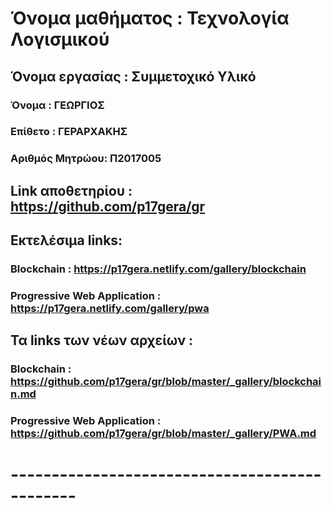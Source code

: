 # Όνομα μαθήματος : Τεχνολογία Λογισμικού
## Όνομα εργασίας : Συμμετοχικό Υλικό
### Όνομα : ΓΕΩΡΓΙΟΣ
### Επίθετο : ΓΕΡΑΡΧΑΚΗΣ
### Αριθμός Μητρώου: Π2017005
 ## Link αποθετηρίου : https://github.com/p17gera/gr
 ## Εκτελέσιμa links:
 ### Blockchain : https://p17gera.netlify.com/gallery/blockchain
 ### Progressive Web Application : https://p17gera.netlify.com/gallery/pwa
 ## Τα links των νέων αρχείων :
 ### Blockchain : https://github.com/p17gera/gr/blob/master/_gallery/blockchain.md
 ### Progressive Web Application : https://github.com/p17gera/gr/blob/master/_gallery/PWA.md
 
 # ----------------------------------------------

